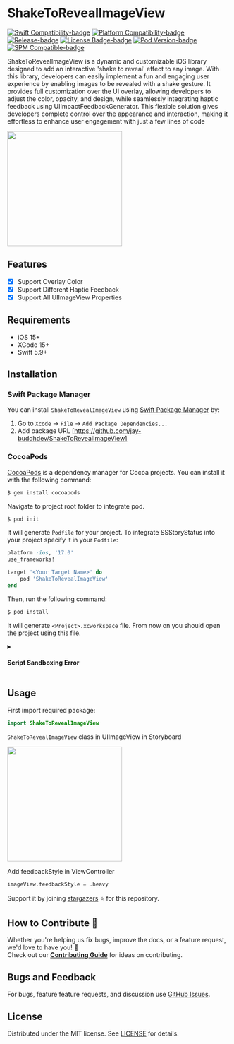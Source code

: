 
# ShakeToRevealImageView

<!-- Badges -->

[![Swift Compatibility-badge]][Swift Package Index]
[![Platform Compatibility-badge]][Swift Package Index]
[![Release-badge]][Release]
[![License Badge-badge]][license]
[![Pod Version-badge]][CocoaPods]
[![SPM Compatible-badge]][Swift Package Manager]

<!-- Description -->

ShakeToRevealImageView is a dynamic and customizable iOS library designed to add an interactive 'shake to reveal' effect to any image. With this library, developers can easily implement a fun and engaging user experience by enabling images to be revealed with a shake gesture. It provides full customization over the UI overlay, allowing developers to adjust the color, opacity, and design, while seamlessly integrating haptic feedback using UIImpactFeedbackGenerator. This flexible solution gives developers complete control over the appearance and interaction, making it effortless to enhance user engagement with just a few lines of code

<!-- Previews -->
<img width=260px src="https://github.com/jay-buddhdev/ShakeToRevealImageView/blob/feature/Initial_setup/ShakeToRevealImageView.gif" />

## Features

- [x] Support Overlay Color
- [x] Support Different Haptic Feedback
- [x] Support All UIImageView Properties

## Requirements

- iOS 15+
- XCode 15+
- Swift 5.9+

## Installation

### Swift Package Manager

You can install `ShakeToRevealImageView` using [Swift Package Manager] by:

1. Go to `Xcode` -> `File` -> `Add Package Dependencies...`
2. Add package URL [https://github.com/jay-buddhdev/ShakeToRevealImageView]

### CocoaPods

[CocoaPods][CocoaPods.org] is a dependency manager for Cocoa projects. You can install it with the following command:

```bash
$ gem install cocoapods
```

Navigate to project root folder to integrate pod.

```bash
$ pod init
```

It will generate `Podfile` for your project. To integrate SSStoryStatus into your project specify it in your `Podfile`:

```ruby
platform :ios, '17.0'
use_frameworks!

target '<Your Target Name>' do
    pod 'ShakeToRevealImageView'
end
```

Then, run the following command:

```bash
$ pod install
```

It will generate `<Project>.xcworkspace` file. From now on you should open the project using this file.

<details>
<summary><h4> Script Sandboxing Error</h4></summary>

If you face build error `Command PhaseScriptExecution failed with a nonzero exit code` then follow this steps:

Go to project `Build Settings` -. Search for `User Script Sandboxing` -> Set to `No`.

Refrence - [User Script Sandboxing]
</details>

## Usage

First import required package:

```swift
import ShakeToRevealImageView
```

`ShakeToRevealImageView` class in UIImageView in Storyboard

<img width=260px src="https://github.com/jay-buddhdev/ShakeToRevealImageView/blob/feature/Initial_setup/shakeToRevealImageView_CustomClass.png" />

 Add feedbackStyle in ViewController
```swift
imageView.feedbackStyle = .heavy
```
Support it by joining [stargazers] :star: for this repository.

## How to Contribute :handshake:

Whether you're helping us fix bugs, improve the docs, or a feature request, we'd love to have you! :muscle: \
Check out our __[Contributing Guide]__ for ideas on contributing.

## Bugs and Feedback

For bugs, feature feature requests, and discussion use [GitHub Issues].

## License

Distributed under the MIT license. See [LICENSE] for details.

<!-- Reference links -->

[Swift Package Manager]:    https://www.swift.org/package-manager

[Swift Package Index]:      https://swiftpackageindex.com/SimformSolutionsPvtLtd/ShakeToRevealImageView

[CocoaPods]:                https://cocoapods.org/pods/ShakeToRevealImageView

[CocoaPods.org]:            https://cocoapods.org/

[User Script Sandboxing]:   https://github.com/CocoaPods/CocoaPods/issues/11946#issuecomment-1587846325

[Release]:                  https://github.com/jay-buddhdev/ShakeToRevealImageView/releases/latest

[Customization Guide]:      docs/Customization.md

[stargazers]:               https://github.com/jay-buddhdev/ShakeToRevealImageView/stargazers

[Contributing Guide]:       CONTRIBUTING.md

[Github Issues]:            https://github.com/jay-buddhdev/ShakeToRevealImageView/issues

[license]:                  LICENSE

<!-- Badges -->

[Platform Compatibility-badge]: https://img.shields.io/endpoint?url=https%3A%2F%2Fswiftpackageindex.com%2Fapi%2Fpackages%2Fjay-buddhdev%2FShakeToRevealImageViews%2Fbadge%3Ftype%3Dplatforms

[Swift Compatibility-badge]:    https://img.shields.io/endpoint?url=https%3A%2F%2Fswiftpackageindex.com%2Fapi%2Fpackages%2Fjay-buddhdev%2FShakeToRevealImageView%2Fbadge%3Ftype%3Dswift-versions

[Release-badge]:                https://img.shields.io/github/v/release/jay-buddhdev/ShakeToRevealImageView

[License Badge-badge]:          https://img.shields.io/github/license/jay-buddhdev/ShakeToRevealImageView

[Pod Version-badge]:            https://img.shields.io/cocoapods/v/ShakeToRevealImageView

[SPM Compatible-badge]:         https://img.shields.io/badge/Swift_Package_Manager-compatible-coolgreen
